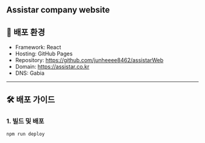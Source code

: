 ##  Assistar company website

## 🚀 배포 환경
- Framework: React
- Hosting: GitHub Pages
- Repository: https://github.com/junheeee8462/assistarWeb
- Domain: https://assistar.co.kr
- DNS: Gabia

---

## 🛠 배포 가이드

### 1. 빌드 및 배포
```bash
npm run deploy
```
